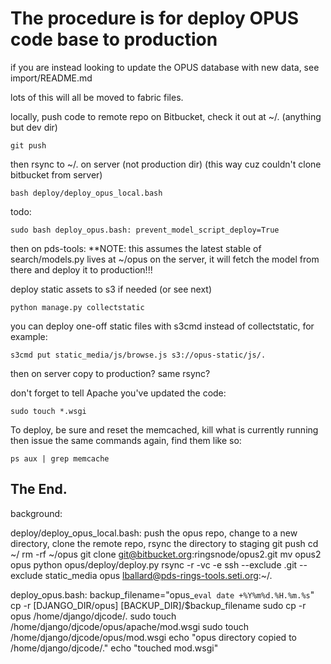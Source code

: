 # The procedure is for deploy OPUS code base to production

if you are instead looking to update the OPUS database with new data, see import/README.md

lots of this will all be moved to fabric files.


locally, push code to remote repo on Bitbucket, check it out at ~/. (anything but dev dir)

```
git push
```

then rsync to ~/. on server (not production dir) (this way cuz couldn't clone bitbucket from server)

```
bash deploy/deploy_opus_local.bash
```

todo:

```
sudo bash deploy_opus.bash: prevent_model_script_deploy=True
```

then on pds-tools: **NOTE: this assumes the latest stable of search/models.py lives at ~/opus on the server, it will fetch the model from there and deploy it to production!!!


deploy static assets to s3 if needed (or see next)

```
python manage.py collectstatic
```

you can deploy one-off static files with s3cmd instead of collectstatic, for example:

```
s3cmd put static_media/js/browse.js s3://opus-static/js/.
```

then on server copy to production?
same rsync?

don't forget to tell Apache you've updated the code:

```
sudo touch *.wsgi
```

To deploy, be sure and reset the memcached, kill what is currently running then
issue the same commands again, find them like so:

```
ps aux | grep memcache
```


## The End.




background:

deploy/deploy_opus_local.bash:
push the opus repo, change to a new directory, clone the remote repo, rsync the directory to staging
git push
cd ~/
rm -rf ~/opus
git clone git@bitbucket.org:ringsnode/opus2.git
mv opus2 opus
python opus/deploy/deploy.py
rsync -r -vc -e ssh --exclude .git --exclude static_media opus lballard@pds-rings-tools.seti.org:~/.



deploy_opus.bash:
backup_filename="opus_`eval date +%Y%m%d.%H.%m.%s`"
cp -r [DJANGO_DIR/opus] [BACKUP_DIR]/$backup_filename
sudo cp -r opus /home/django/djcode/.
sudo touch /home/django/djcode/opus/apache/mod.wsgi
sudo touch /home/django/djcode/opus/mod.wsgi
echo "opus directory copied to  /home/django/djcode/."
echo "touched mod.wsgi"




